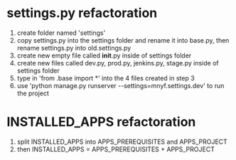 # settings.py refactoration

1. create folder named 'settings'
2. copy settings.py into the settings folder and rename it into base.py, then rename settings.py into old.settings.py
3. create new empty file called __init__.py inside of settings folder
4. create new files called dev.py, prod.py, jenkins.py, stage.py inside of settings folder
5. type in 'from .base import *' into the 4 files created in step 3
6. use 'python manage.py runserver --settings=mnyf.settings.dev' to run the project

# INSTALLED_APPS refactoration
1. split INSTALLED_APPS into APPS_PREREQUISITES and APPS_PROJECT
2. then INSTALLED_APPS = APPS_PREREQUISITES + APPS_PROJECT


